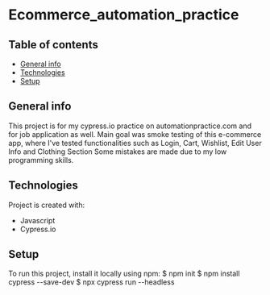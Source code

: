 # Ecommerce_automation_practice

## Table of contents
* [General info](#general-info)
* [Technologies](#technologies)
* [Setup](#setup)

## General info
This project is for my cypress.io practice on automationpractice.com and for job application as well.
Main goal was smoke testing of this e-commerce app, where I've tested functionalities such as Login, Cart, Wishlist, Edit User Info and Clothing Section Some mistakes are made due to my low programming skills.
	
## Technologies
Project is created with:
* Javascript
* Cypress.io

	
## Setup
To run this project, install it locally using npm:
$ npm init
$ npm install cypress --save-dev
$ npx cypress run --headless

```
